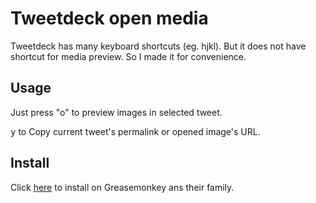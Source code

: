 # Tweetdeck open media

Tweetdeck has many keyboard shortcuts (eg. hjkl). But it does not have shortcut for media preview.
So I made it for convenience.


## Usage

Just press "o" to preview images in selected tweet.

<kbd>y</kbd> to Copy current tweet's permalink or opened image's URL.


## Install

Click [here][userscript] to install on Greasemonkey ans their family.

[userscript]: https://github.com/kjwon15/tweetdeck-open-media/raw/master/tweetdeck-open-media.user.js

